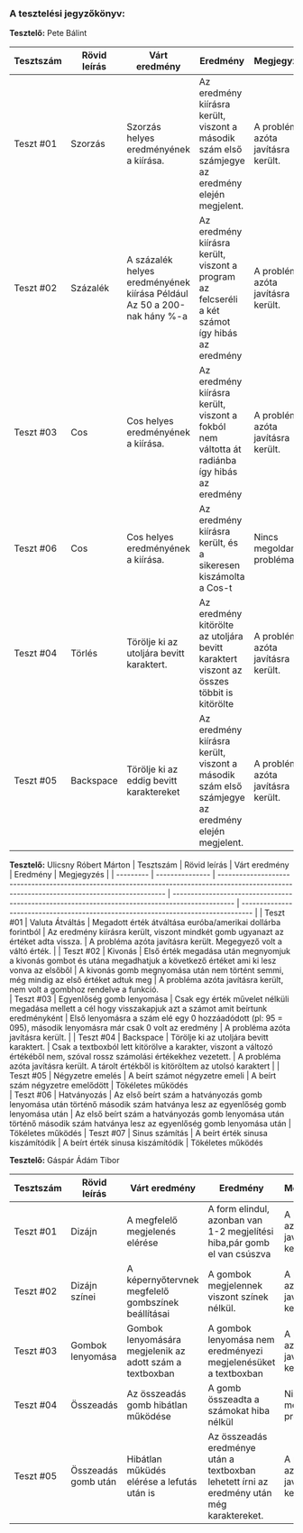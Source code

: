 ### A tesztelési jegyzőkönyv:

**Tesztelő:** Pete Bálint

| Tesztszám | Rövid leírás    | Várt eredmény                                                                                                                                 | Eredmény                                                                                        | Megjegyzés                                                                        |
| --------- | --------------- | --------------------------------------------------------------------------------------------------------------------------------------------- | ----------------------------------------------------------------------------------------------- | --------------------------------------------------------------------------------- |
| Teszt #01 | Szorzás         | Szorzás helyes eredményének a kiírása.                                                                                                        | Az eredmény kiírásra került, viszont a második szám első számjegye az eredmény elején megjelent.| A probléma azóta javításra került.                                            |
| Teszt #02 | Százalék        | A százalék helyes eredményének kiírása Például Az 50 a 200-nak hány %-a                                                                       | Az eredmény kiírásra került, viszont a program az felcseréli a két számot így hibás az eredmény | A probléma azóta javításra került.                                           |
| Teszt #03 | Cos             | Cos helyes eredményének a kiírása.                                                                                                            | Az eredmény kiírásra került, viszont a fokból nem váltotta át radiánba így hibás az eredmény    | A probléma azóta javításra került.                                                           |
| Teszt #06 | Cos             | Cos helyes eredményének a kiírása.                                                                                                            | Az eredmény kiírásra került, és a sikeresen kiszámolta a Cos-t                                  | Nincs megoldandó probléma                                                           |
| Teszt #04 | Törlés          | Törölje ki az utoljára bevitt karaktert.                                                                                                      | Az eredmény kitörölte az utoljára bevitt karaktert viszont az összes többit is kitörölte        | A probléma azóta javításra került.                                                           |
| Teszt #05 | Backspace       | Törölje ki az eddig bevitt karaktereket                                                                                                       | Az eredmény kiírásra került, viszont a második szám első számjegye az eredmény elején megjelent.| A probléma azóta javításra került.                                                           |



**Tesztelő:** Ulicsny Róbert Márton
| Tesztszám | Rövid leírás    | Várt eredmény                                                                                                                                 | Eredmény                                                                                        | Megjegyzés                                                                        |
| --------- | --------------- | --------------------------------------------------------------------------------------------------------------------------------------------- | ----------------------------------------------------------------------------------------------- | --------------------------------------------------------------------------------- |
| Teszt #01 | Valuta Átváltás    | Megadott érték átváltása euróba/amerikai dollárba forintból                                                                                                  | Az eredmény kiírásra került, viszont mindkét gomb ugyanazt az értéket adta vissza. | A probléma azóta javításra került. Megegyező volt a váltó érték.                                            |
| Teszt #02 | Kivonás | Első érték megadása után megnyomjuk a kivonás gombot és utána megadhatjuk a következő értéket ami ki lesz vonva az elsőből                                                                                               | A kivonás gomb megnyomása után nem történt semmi, még mindig az első értéket adtuk meg | A probléma azóta javításra került, nem volt a gombhoz rendelve a funkció.    
| Teszt #03 | Egyenlőség gomb lenyomása    | Csak egy érték művelet nélküli megadása mellett a cél hogy visszakapjuk azt a számot amit beírtunk eredményként                                                                                                | Első lenyomásra a szám elé egy 0 hozzáadódott (pl: 95 = 095), második lenyomásra már csak 0 volt az eredmény | A probléma azóta javításra került.                                            |
| Teszt #04 | Backspace    | Törölje ki az utoljára bevitt karaktert.                                                                                                | Csak a textboxból lett kitörölve a karakter, viszont a változó értékéből nem, szóval rossz számolási értékekhez vezetett.           | A probléma azóta javításra került. A tárolt értékből is kitöröltem az utolsó karaktert                                           |
| Teszt #05 | Négyzetre emelés | A beírt számot négyzetre emeli                                                                                               | A beírt szám négyzetre emelődött | Tökéletes működés   
| Teszt #06 | Hatványozás | Az első beírt szám a hatványozás gomb lenyomása után történő második szám hatványa lesz az egyenlőség gomb lenyomása után                                                                                               | Az első beírt szám a hatványozás gomb lenyomása után történő második szám hatványa lesz az egyenlőség gomb lenyomása után | Tökéletes működés
| Teszt #07 | Sinus számítás | A beírt érték sinusa kiszámítódik                                                   | A beírt érték sinusa kiszámítódik  | Tökéletes működés


**Tesztelő:** Gáspár Ádám Tibor

| Tesztszám | Rövid leírás    | Várt eredmény                                                                                                                                 | Eredmény                                                                                        | Megjegyzés                                                                        |
| --------- | --------------- | --------------------------------------------------------------------------------------------------------------------------------------------- | ----------------------------------------------------------------------------------------------- | --------------------------------------------------------------------------------- |
| Teszt #01 | Dizájn         | A megfelelő megjelenés elérése                                   | A form elindul, azonban van 1-2 megjelítési hiba,pár gomb el van csúszva | A probléma azóta javításra került.                                            |
| Teszt #02 | Dizájn színei        | A képernyőtervnek megfelelő gombszínek beállításai         | A gombok megjelennek viszont színek nélkül.                                           | A probléma azóta javításra került.                                           |
| Teszt #03 | Gombok lenyomása             | Gombok lenyomására megjelenik az adott szám a textboxban | A gombok lenyomása nem eredményezi megjelenésüket a textboxban    | A probléma azóta javításra került.                                                           |
| Teszt #04 | Összeadás             | Az összeadás gomb hibátlan működése      | A gomb összeadta a számokat hiba nélkül                                 | Nincs megoldandó probléma                                                           |
| Teszt #05 | Összeadás gomb után          | Hibátlan műküdés elérése a lefutás után is                                                                                                      | Az összeadás eredménye után a textboxban lehetett írni az eredmény után még karaktereket.        | A probléma azóta javításra került.                                                           |
